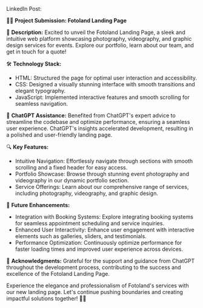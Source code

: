 LinkedIn Post:

👨‍💻 **Project Submission: Fotoland Landing Page**

📝 **Description:**
Excited to unveil the Fotoland Landing Page, a sleek and intuitive web platform showcasing photography, videography, and graphic design services for events. Explore our portfolio, learn about our team, and get in touch for a quote!

🛠 **Technology Stack:**
- HTML: Structured the page for optimal user interaction and accessibility.
- CSS: Designed a visually stunning interface with smooth transitions and elegant typography.
- JavaScript: Implemented interactive features and smooth scrolling for seamless navigation.

🤖 **ChatGPT Assistance:**
Benefited from ChatGPT's expert advice to streamline the codebase and optimize performance, ensuring a seamless user experience. ChatGPT's insights accelerated development, resulting in a polished and user-friendly landing page.

🔍 **Key Features:**
- Intuitive Navigation: Effortlessly navigate through sections with smooth scrolling and a fixed header for easy access.
- Portfolio Showcase: Browse through stunning event photography and videography in our dynamic portfolio section.
- Service Offerings: Learn about our comprehensive range of services, including photography, videography, and graphic design.

🚀 **Future Enhancements:**
- Integration with Booking Systems: Explore integrating booking systems for seamless appointment scheduling and service inquiries.
- Enhanced User Interactivity: Enhance user engagement with interactive elements such as galleries, sliders, and testimonials.
- Performance Optimization: Continuously optimize performance for faster loading times and improved user experience across devices.

🙏 **Acknowledgments:**
Grateful for the support and guidance from ChatGPT throughout the development process, contributing to the success and excellence of the Fotoland Landing Page.


Experience the elegance and professionalism of Fotoland's services with our new landing page. Let's continue pushing boundaries and creating impactful solutions together! 📸✨
